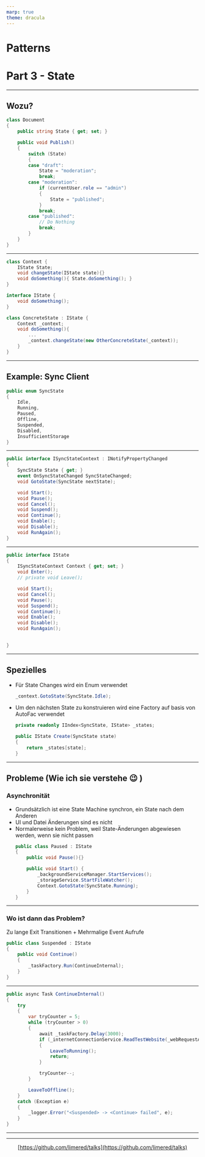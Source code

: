 ```yaml
---
marp: true
theme: dracula
---
```


# Patterns
# Part 3 - State

---
<!-- paginate: true -->
## Wozu?
```cs
class Document 
{
    public string State { get; set; }

    public void Publish() 
    {
        switch (State) 
        {
        case "draft":
            State = "moderation";
            break;
        case "moderation":
            if (currentUser.role == "admin")
            {
                State = "published";
            }
            break;
        case "published":
            // Do Nothing
            break;
        }
    }
}
```

---

```cs
class Context {
    IState State;
    void changeState(IState state){}
    void doSomething(){ State.doSomething(); }
}
```
```cs
interface IState {
    void doSomething();
}

class ConcreteState : IState {
    Context _context;
    void doSomething(){ 
        ...
        _context.changeState(new OtherConcreteState(_context)); 
    }
}
```
---
## Example: Sync Client

```cs
public enum SyncState
{
    Idle,
    Running,
    Paused,
    Offline,
    Suspended,
    Disabled,
    InsufficientStorage
}
```

---

```cs
public interface ISyncStateContext : INotifyPropertyChanged
{
    SyncState State { get; }
    event OnSyncStateChanged SyncStateChanged;
    void GotoState(SyncState nextState);

    void Start();
    void Pause();
    void Cancel();
    void Suspend();
    void Continue();
    void Enable();
    void Disable();
    void RunAgain();
}
```

---
```cs
public interface IState
{
    ISyncStateContext Context { get; set; }
    void Enter();
    // private void Leave();

    void Start();
    void Cancel();
    void Pause();
    void Suspend();
    void Continue();
    void Enable();
    void Disable();
    void RunAgain();

    
}
```
---

## Spezielles

* Für State Changes wird ein Enum verwendet
    ```cs
    _context.GotoState(SyncState.Idle);
    ```
* Um den nächsten State zu konstruieren wird eine Factory auf basis von AutoFac verwendet
    ```cs
    private readonly IIndex<SyncState, IState> _states;

    public IState Create(SyncState state)
    {
        return _states[state];
    }
    ```
---

## Probleme (Wie ich sie verstehe :wink: )
### Asynchronität
* Grundsätzlich ist eine State Machine synchron, ein State nach dem Anderen
* UI und Datei Änderungen sind es nicht
* Normalerweise kein Problem, weil State-Änderungen abgewiesen werden, wenn sie nicht passen
    ```cs
    public class Paused : IState
    {
        public void Pause(){}

        public void Start() {
            _backgroundServiceManager.StartServices();
            _storageService.StartFileWatcher();
            Context.GotoState(SyncState.Running);
        }
    }
    ```
---

### Wo ist dann das Problem?
Zu lange Exit Transitionen + Mehrmalige Event Aufrufe
```cs
public class Suspended : IState
{
    public void Continue()
    {
        _taskFactory.Run(ContinueInternal);
    }
}
```
---

```cs
public async Task ContinueInternal()
{
    try
    {
        var tryCounter = 5;
        while (tryCounter > 0)
        {
            await _taskFactory.Delay(3000);
            if (_internetConnectionService.ReadTestWebsite(_webRequestAdapter.DefaultWebProxy))
            {
                LeaveToRunning();
                return;
            }

            tryCounter--;
        }

        LeaveToOffline();
    }
    catch (Exception e)
    {
        _logger.Error("<Suspended> -> <Continue> failed", e);
    }
}
```

---



---

<center>

[https://github.com/limered/talks](https://github.com/limered/talks)

</center>